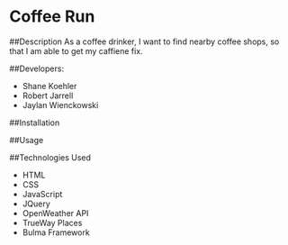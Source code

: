 # Coffee Run

##Description
As a coffee drinker, I want to find nearby coffee shops, so that I am able to get my caffiene fix. 

##Developers:
- Shane Koehler
- Robert Jarrell
- Jaylan Wienckowski

##Installation


##Usage 


##Technologies Used
- HTML
- CSS
- JavaScript
- JQuery
- OpenWeather API
- TrueWay Places
- Bulma Framework